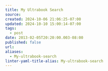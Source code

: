 ```yaml
---
title: My Ultrabook Search
source: 
created: 2024-10-06 21:06:25-07:00
updated: 2024-10-10 15:00:14-07:00
tags:
  - post
date: 2013-02-05T20:20:00.003-08:00
published: false
url: 
aliases:
  - My-ultrabook-search
linter-yaml-title-alias: My-ultrabook-search
---
```



